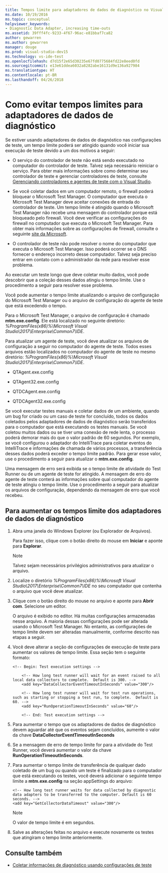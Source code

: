 ```yaml
---
title: Tempos limite para adaptadores de dados de diagnóstico no Visual Studio
ms.date: 10/19/2016
ms.topic: conceptual
helpviewer_keywords:
- Diagnostic Data Adapter, increasing time-outs
ms.assetid: 39fff4fc-9233-4f67-96ac-e81bbaf7ca82
author: gewarren
ms.author: gewarren
manager: douge
ms.prod: visual-studio-dev15
ms.technology: vs-ide-test
ms.openlocfilehash: d7d15f2e65d30235e67fd0775684fd22e8eed0fd
ms.sourcegitcommit: e13e61ddea6032a8282abe16131d9e136a927984
ms.translationtype: HT
ms.contentlocale: pt-BR
ms.lasthandoff: 04/26/2018
---
```

# <a name="how-to-prevent-time-outs-for-diagnostic-data-adapters"></a>Como evitar tempos limites para adaptadores de dados de diagnóstico

Se estiver usando adaptadores de dados de diagnóstico nas configurações de teste, um tempo limite poderá ser atingido quando você iniciar sua execução de teste devido a um dos motivos a seguir:

-   O serviço do controlador de teste não está sendo executado no computador do controlador de teste. Talvez seja necessário reiniciar o serviço. Para obter mais informações sobre como determinar seu controlador de teste e gerenciar controladores de teste, consulte [Gerenciando controladores e agentes de teste com o Visual Studio](../test/manage-test-controllers-and-test-agents.md).

-   Se você coletar dados em um computador remoto, o firewall poderá bloquear o Microsoft Test Manager. O computador que executa o Microsoft Test Manager deve aceitar conexões de entrada do controlador de teste. Um tempo limite é atingido quando o Microsoft Test Manager não recebe uma mensagem do controlador porque está bloqueado pelo firewall. Você deve verificar as configurações do firewall no computador que executa o Microsoft Test Manager. Para obter mais informações sobre as configurações de firewall, consulte o seguinte [site da Microsoft](http://go.microsoft.com/fwlink/?LinkId=184980).

-   O controlador de teste não pode resolver o nome do computador que executa o Microsoft Test Manager. Isso poderá ocorrer se o DNS fornecer o endereço incorreto desse computador. Talvez seja preciso entrar em contato com o administrador da rede para resolver esse problema.

 Ao executar um teste longo que deve coletar muito dados, você pode descobrir que a coleção desses dados atingiu o tempo limite. Use o procedimento a seguir para resolver esse problema.

 Você pode aumentar o tempo limite atualizando o arquivo de configuração do Microsoft Test Manager ou o arquivo de configuração do agente de teste que está excedendo o tempo.

 Para o Microsoft Test Manager, o arquivo de configuração é chamado **mtm.exe.config**. Ele está localizado no seguinte diretório: *%ProgramFiles(x86)%\Microsoft Visual Studio\2017\Enterprise\Common7\IDE*.

 Para atualizar um agente de teste, você deve atualizar os arquivos de configuração a seguir no computador do agente de teste. Todos esses arquivos estão localizados no computador do agente de teste no mesmo diretório: *%ProgramFiles(x86)%\Microsoft Visual Studio\2017\Enterprise\Common7\IDE*.

-   QTAgent.exe.config

-   QTAgent32.exe.config

-   QTDCAgent.exe.config

-   QTDCAgent32.exe.config

 Se você executar testes manuais e coletar dados de um ambiente, quando um bug for criado ou um caso de teste for concluído, todos os dados coletados pelos adaptadores de dados de diagnóstico serão transferidos para o computador que está executando os testes manuais. Se você coletou muitos dados ou se tiver uma conexão de rede lenta, o processo poderá demorar mais do que o valor padrão de 60 segundos. Por exemplo, se você configurou o adaptador do IntelliTrace para coletar eventos do IntelliTrace e informações de chamada de vários processos, a transferência desses dados poderá exceder o tempo limite padrão. Para gerar esse valor, use o procedimento a seguir para atualizar o **mtm.exe.config**.

 Uma mensagem de erro será exibida se o tempo limite de atividade do Test Runner ou de um agente de teste for atingido. A mensagem de erro do agente de teste conterá as informações sobre qual computador do agente de teste atingiu o tempo limite. Use o procedimento a seguir para atualizar os arquivos de configuração, dependendo da mensagem de erro que você recebeu.

## <a name="to-increase-the-time-outs-for-your-diagnostic-data-adapters"></a>Para aumentar os tempos limite dos adaptadores de dados de diagnóstico

1.  Abra uma janela do Windows Explorer (ou Explorador de Arquivos).

     Para fazer isso, clique com o botão direito do mouse em **Iniciar** e aponte para **Explorar**.

    > [!NOTE]
    > Talvez sejam necessários privilégios administrativos para atualizar o arquivo.

2.  Localize o diretório *%ProgramFiles(x86)%\Microsoft Visual Studio\2017\Enterprise\Common7\IDE* no seu computador que contenha o arquivo que você deve atualizar.

3.  Clique com o botão direito do mouse no arquivo e aponte para **Abrir com**. Selecione um editor.

     O arquivo é exibido no editor. Há muitas configurações armazenadas nesse arquivo. A maioria dessas configurações pode ser alterada usando o Microsoft Test Manager. No entanto, as configurações de tempo limite devem ser alteradas manualmente, conforme descrito nas etapas a seguir.

4.  Você deve alterar a seção de configurações de execução de teste para aumentar os valores de tempo limite. Essa seção tem o seguinte formato:

    ```
    <!-- Begin: Test execution settings -->

        <!-- How long test runner will wait for an event raised to all local data collectors to complete.  Default is 300. -->
        <add key="DataCollectorEventTimeoutInSeconds" value="300"/>

        <!-- How long test runner will wait for test run operations, such as starting or stopping a test run, to complete.  Default is 60. -->
        <add key="RunOperationTimeoutInSeconds" value="60"/>

        <!-- End: Test execution settings -->
    ```

5.  Para aumentar o tempo que os adaptadores de dados de diagnóstico devem aguardar até que os eventos sejam concluídos, aumente o valor da chave **DataCollectorEventTimeoutInSeconds**

6.  Se a mensagem de erro de tempo limite for para a atividade do Test Runner, você deverá aumentar o valor da chave **RunOperationTimeoutInSeconds**.

7.  Para aumentar o tempo limite de transferência de qualquer dado coletado de um bug ou quando um teste é finalizado para o computador que está executando os testes, você deverá adicionar o seguinte tempo limite a **mtm.exe.config** na seção appSettings do arquivo:

    ```
    <!-- How long test runner waits for data collected by diagnostic data adapters to be transferred to the computer. Default is 60 seconds. -->
    <add key="GetCollectorDataTimeout" value="300"/>
    ```

    > [!NOTE]
    > O valor de tempo limite é em segundos.

8.  Salve as alterações feitas no arquivo e execute novamente os testes que atingiram o tempo limite anteriormente.

## <a name="see-also"></a>Consulte também

- [Coletar informações de diagnóstico usando configurações de teste](../test/collect-diagnostic-information-using-test-settings.md)
